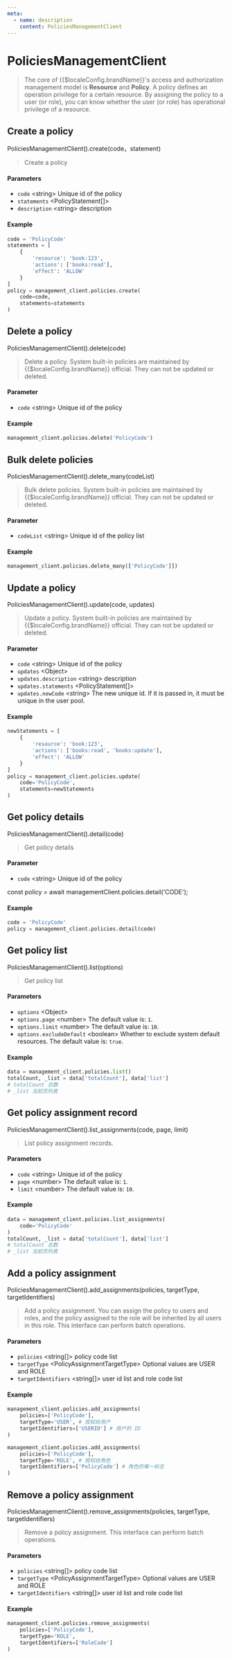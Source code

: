 ```yaml
---
meta:
  - name: description
    content: PoliciesManagementClient
---
```


# PoliciesManagementClient

<LastUpdated/>

> The core of {{$localeConfig.brandName}}'s access and authorization management model is **Resource** and **Policy**. A policy defines an operation privilege for a certain resource. By assigning the policy to a user (or role), you can know whether the user (or role) has operational privilege of a resource.

## Create a policy

PoliciesManagementClient().create(code，statement)

> Create a policy

#### Parameters

- `code` \<string\> Unique id of the policy
- `statements` \<PolicyStatement[]\>
- `description` \<string\> description

#### Example

```python
code = 'PolicyCode'
statements = [
    {
        'resource': 'book:123',
        'actions': ['books:read'],
        'effect': 'ALLOW'
    }
]
policy = management_client.policies.create(
    code=code,
    statements=statements
)
```

## Delete a policy

PoliciesManagementClient().delete(code)

> Delete a policy. System built-in policies are maintained by {{$localeConfig.brandName}} official. They can not be updated or deleted.

#### Parameter

- `code` \<string\> Unique id of the policy

#### Example

```python
management_client.policies.delete('PolicyCode')
```

## Bulk delete policies

PoliciesManagementClient().delete_many(codeList)

> Bulk delete policies. System built-in policies are maintained by {{$localeConfig.brandName}} official. They can not be updated or deleted.

#### Parameter

- `codeList` \<string\> Unique id of the policy list

#### Example

```python
management_client.policies.delete_many(['PolicyCode']])
```

## Update a policy 

PoliciesManagementClient().update(code, updates)

> Update a policy. System built-in policies are maintained by {{$localeConfig.brandName}} official. They can not be updated or deleted.

#### Parameter

- `code` \<string\> Unique id of the policy
- `updates` \<Object\>
- `updates.description` \<string\> description
- `updates.statements` \<PolicyStatement[]\>
- `updates.newCode` \<string\> The new unique id. If it is passed in, it must be unique in the user pool.

#### Example

```python
newStatements = [
    {
        'resource': 'book:123',
        'actions': ['books:read', 'books:update'],
        'effect': 'ALLOW'
    }
]
policy = management_client.policies.update(
    code='PolicyCode',
    statements=newStatements
)
```

## Get policy details

PoliciesManagementClient().detail(code)

> Get policy details

#### Parameter

- `code` \<string\> Unique id of the policy

const policy = await managementClient.policies.detail('CODE');

#### Example

```python
code = 'PolicyCode'
policy = management_client.policies.detail(code)
```

## Get policy list

PoliciesManagementClient().list(options)

> Get policy list

#### Parameters

- `options` \<Object\>
- `options.page` \<number\> The default value is: `1`.
- `options.limit` \<number\> The default value is: `10`.
- `options.excludeDefault` \<boolean\> Whether to exclude system default resources. The default value is: `true`.

#### Example

```python
data = management_client.policies.list()
totalCount, _list = data['totalCount'], data['list']
# totalCount 总数
# _list 当前页列表
```

## Get policy assignment record

PoliciesManagementClient().list_assignments(code, page, limit)

> List policy assignment records.

#### Parameters

- `code` \<string\> Unique id of the policy
- `page` \<number\> The default value is: `1`.
- `limit` \<number\> The default value is: `10`.

#### Example

```python
data = management_client.policies.list_assignments(
    code='PolicyCode'
)
totalCount, _list = data['totalCount'], data['list']
# totalCount 总数
# _list 当前页列表
```

## Add a policy assignment

PoliciesManagementClient().add_assignments(policies, targetType, targetIdentifiers)

> Add a policy assignment. You can assign the policy to users and roles, and the policy assigned to the role will be inherited by all users in this role. This interface can perform batch operations.

#### Parameters

- `policies` \<string[]\> policy code list
- `targetType` \<PolicyAssignmentTargetType\> Optional values are USER and ROLE
- `targetIdentifiers` \<string[]\> user id list and role code list

#### Example

```python
management_client.policies.add_assignments(
    policies=['PolicyCode'],
    targetType='USER', # 授权给用户
    targetIdentifiers=['USERID'] # 用户的 ID
)

management_client.policies.add_assignments(
    policies=['PolicyCode'],
    targetType='ROLE', # 授权给角色
    targetIdentifiers=['PolicyCode'] # 角色的唯一标志
)
```

## Remove a policy assignment

PoliciesManagementClient().remove_assignments(policies, targetType, targetIdentifiers)

> Remove a policy assignment. This interface can perform batch operations.

#### Parameters

- `policies` \<string[]\> policy code list
- `targetType` \<PolicyAssignmentTargetType\> Optional values are USER and ROLE
- `targetIdentifiers` \<string[]\> user id list and role code list

#### Example

```python
management_client.policies.remove_assignments(
    policies=['PolicyCode'],
    targetType='ROLE',
    targetIdentifiers=['RoleCode']
)
```
